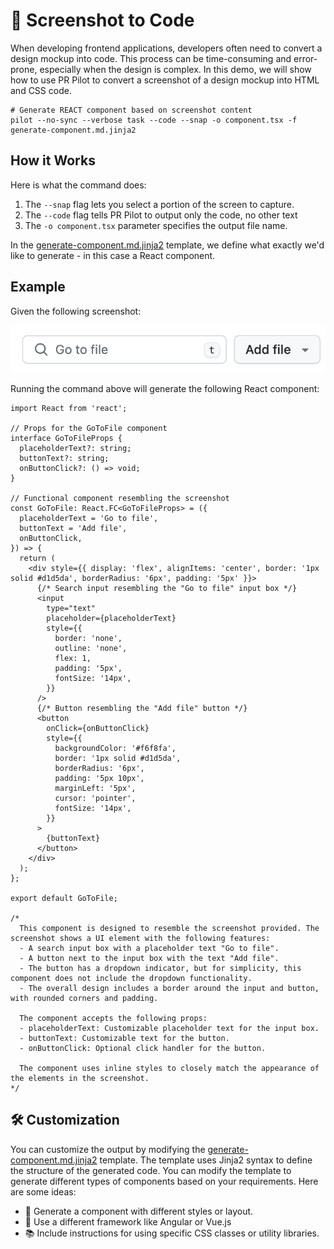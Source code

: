 # 📸 Screenshot to Code

When developing frontend applications, developers often need to convert a design mockup into code. This process can be time-consuming and error-prone, especially when the design is complex. In this demo, we will show how to use PR Pilot to convert a screenshot of a design mockup into HTML and CSS code.

```shell
# Generate REACT component based on screenshot content
pilot --no-sync --verbose task --code --snap -o component.tsx -f generate-component.md.jinja2
```

## How it Works
Here is what the command does:
1. The `--snap` flag lets you select a portion of the screen to capture.
2. The `--code` flag tells PR Pilot to output only the code, no other text
3. The `-o component.tsx` parameter specifies the output file name.

In the [generate-component.md.jinja2](generate-component.md.jinja2) template, we define
what exactly we'd like to generate - in this case a React component.

## Example

Given the following screenshot:

![Screenshot](screenshot.png)

Running the command above will generate the following React component:

```tsx
import React from 'react';

// Props for the GoToFile component
interface GoToFileProps {
  placeholderText?: string;
  buttonText?: string;
  onButtonClick?: () => void;
}

// Functional component resembling the screenshot
const GoToFile: React.FC<GoToFileProps> = ({
  placeholderText = 'Go to file',
  buttonText = 'Add file',
  onButtonClick,
}) => {
  return (
    <div style={{ display: 'flex', alignItems: 'center', border: '1px solid #d1d5da', borderRadius: '6px', padding: '5px' }}>
      {/* Search input resembling the "Go to file" input box */}
      <input
        type="text"
        placeholder={placeholderText}
        style={{
          border: 'none',
          outline: 'none',
          flex: 1,
          padding: '5px',
          fontSize: '14px',
        }}
      />
      {/* Button resembling the "Add file" button */}
      <button
        onClick={onButtonClick}
        style={{
          backgroundColor: '#f6f8fa',
          border: '1px solid #d1d5da',
          borderRadius: '6px',
          padding: '5px 10px',
          marginLeft: '5px',
          cursor: 'pointer',
          fontSize: '14px',
        }}
      >
        {buttonText}
      </button>
    </div>
  );
};

export default GoToFile;

/*
  This component is designed to resemble the screenshot provided. The screenshot shows a UI element with the following features:
  - A search input box with a placeholder text "Go to file".
  - A button next to the input box with the text "Add file".
  - The button has a dropdown indicator, but for simplicity, this component does not include the dropdown functionality.
  - The overall design includes a border around the input and button, with rounded corners and padding.

  The component accepts the following props:
  - placeholderText: Customizable placeholder text for the input box.
  - buttonText: Customizable text for the button.
  - onButtonClick: Optional click handler for the button.

  The component uses inline styles to closely match the appearance of the elements in the screenshot.
*/
```

## 🛠️ Customization

You can customize the output by modifying the [generate-component.md.jinja2](generate-component.md.jinja2) template. The template uses Jinja2 syntax to define the structure of the generated code. You can modify the template to generate different types of components based on your requirements.
Here are some ideas:

- 🎨 Generate a component with different styles or layout.
- 🔄 Use a different framework like Angular or Vue.js
- 📚 Include instructions for using specific CSS classes or utility libraries.
